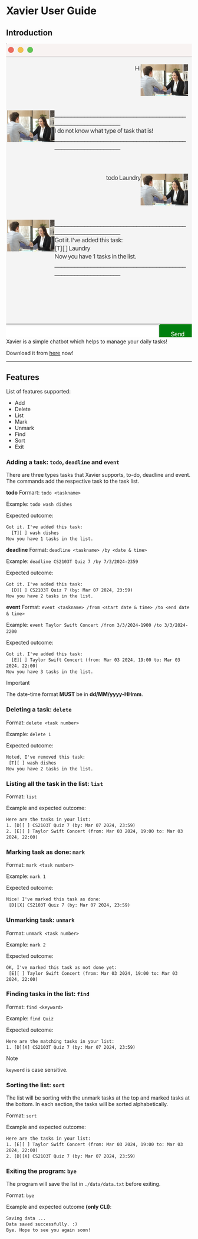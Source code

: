 # Xavier User Guide

## Introduction

![Ui](./Ui.png)
Xavier is a simple chatbot which helps to manage your daily tasks!

Download it from [<u>here</u>](https://github.com/shunjieee/ip/releases/download/A-Release/xavier.jar) now!

---
## Features 
List of features supported:
* Add
* Delete
* List
* Mark
* Unmark
* Find
* Sort
* Exit

### Adding a task: `todo`, `deadline` and `event`

There are three types tasks that Xavier supports, to-do, deadline and event. The commands add the respective task to the task list.

**todo**
Formart: `todo <taskname>`

Example:
`todo wash dishes`

Expected outcome:
```
Got it. I've added this task:
  [T][ ] wash dishes
Now you have 1 tasks in the list.
```
**deadline**
Format: `deadline <taskname> /by <date & time>`

Example:
`deadline CS2103T Quiz 7 /by 7/3/2024-2359`

Expected outcome:
```
Got it. I've added this task:
  [D][ ] CS2103T Quiz 7 (by: Mar 07 2024, 23:59)
Now you have 2 tasks in the list.
```
**event**
Format: `event <taskname> /from <start date & time> /to <end date & time>`


Example:
`event Taylor Swift Concert /from 3/3/2024-1900 /to 3/3/2024-2200`

Expected outcome:
```
Got it. I've added this task:
  [E][ ] Taylor Swift Concert (from: Mar 03 2024, 19:00 to: Mar 03 2024, 22:00)
Now you have 3 tasks in the list.
```

> [!IMPORTANT]
> The date-time format **MUST** be in **dd/MM/yyyy-HHmm**.

### Deleting a task: `delete`

Format:
`delete <task number>`

Example:
`delete 1`

Expected outcome:
```
Noted, I've removed this task:
 [T][ ] wash dishes
Now you have 2 tasks in the list.
```

### Listing all the task in the list: `list`

Format:
`list`

Example and expected outcome:
```
Here are the tasks in your list:
1. [D][ ] CS2103T Quiz 7 (by: Mar 07 2024, 23:59)
2. [E][ ] Taylor Swift Concert (from: Mar 03 2024, 19:00 to: Mar 03 2024, 22:00)
```

### Marking task as done: `mark`

Format:
`mark <task number>`

Example:
`mark 1`

Expected outcome:
```
Nice! I've marked this task as done:
 [D][X] CS2103T Quiz 7 (by: Mar 07 2024, 23:59)
```

### Unmarking task: `unmark`

Format:
`unmark <task number>`

Example:
`mark 2`

Expected outcome:
```
OK, I've marked this task as not done yet:
 [E][ ] Taylor Swift Concert (from: Mar 03 2024, 19:00 to: Mar 03 2024, 22:00)
```

### Finding tasks in the list: `find`

Format:
`find <keyword>`

Example:
`find Quiz`

Expected outcome:
```
Here are the matching tasks in your list:
1. [D][X] CS2103T Quiz 7 (by: Mar 07 2024, 23:59)
```
> [!NOTE]
> `keyword` is case sensitive.

### Sorting the list: `sort`

The list will be sorting with the unmark tasks at the top and marked tasks at the bottom. In each section, the tasks will be sorted alphabetically.

Format:
`sort`

Example and expected outcome:
```
Here are the tasks in your list:
1. [E][ ] Taylor Swift Concert (from: Mar 03 2024, 19:00 to: Mar 03 2024, 22:00)
2. [D][X] CS2103T Quiz 7 (by: Mar 07 2024, 23:59)
```

### Exiting the program: `bye`

The program will save the list in `./data/data.txt` before exiting.

Format: 
`bye`

Example and expected outcome **(only CLI)**:
```
Saving data ...
Data saved successfully. :)
Bye. Hope to see you again soon!
```